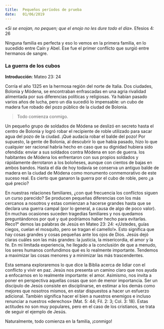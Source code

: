 ```yaml
---
title:  Pequeños períodos de prueba 
date:   01/06/2019
---
```


*«Si se enojan, no pequen; que el enojo no les dure todo el día».* Efesios 4: 26 

Ninguna familia es perfecta y eso lo vemos en la primera familia, en lo sucedido entre Caín y Abel. Ese fue el primer conflicto que surgió entre hermanos de sangre. 

### La guerra de los cubos 

**Introducción**: Mateo 23: 24 

Corría el año 1325 en la hermosa región del norte de Italia. Dos ciudades, Bolonia y Módena, se encontraban enfrascadas en una agria rivalidad alimentada por sus diferencias políticas y religiosas. Ya habían pasado varios años de lucha, pero un día sucedió lo impensable: un cubo de madera fue robado del pozo público de la ciudad de Bolonia. 

> Todo comienza conmigo. 

Un pequeño grupo de soldados de Módena se deslizó en secreto hasta el centro de Bolonia y logró robar el recipiente de roble utilizado para sacar agua del pozo de la ciudad. ¡Qué audacia robar el balde del pozo! Por supuesto, la gente de Bolonia, al descubrir lo que había pasado, hizo lo que cualquier ser racional habría hecho en caso que su dignidad hubiera sido ofendida: enviar a sus soldados contra Módena en son de guerra. los habitantes de Módena los enfrentaron con sus propios soldados y rápidamente derrotaron a los boloñeses, aunque con cientos de bajas en ambos bandos. Hasta el día de hoy todavía se conserva un antiguo balde de madera en la ciudad de Módena como monumento conmemorativo de este suceso real. Es cierto que ganaron la guerra por el cubo de roble, pero ¿a qué precio? 

En nuestras relaciones familiares, ¿con qué frecuencia los conflictos siguen un curso parecido? Se producen pequeñas diferencias con los más cercanos a nosotros y estas comienzan a hacerse grandes hasta que se declara una guerra campal (por lo general, a causa de algo de poco valor). En muchas ocasiones suceden tragedias familiares y nos quedamos preguntándonos por qué y qué podríamos haber hecho para evitarlas. Reco1° demos las palabras de Jesús en Mateo 23: 24: «¡Ustedes, guías ciegos, cuelan el mosquito, pero se tragan el camello!». Esto significa que hay cosas grandes y cosas pequeñas ante los ojos de Dios. Jesús dejó claras cuáles son las más grandes: la justicia, la misericordia, el amor y la fe. En mi limitada experiencia, he llegado a la conclusión de que a menudo, los seres humanos confundimos qué es lo realmente importante. Tendemos a maximizar las cosas menores y a minimizar las más trascendentes. 

Esta semana exploraremos lo que dice la Biblia acerca de lidiar con el conflicto y vivir en paz. Jesús nos presenta un camino claro que nos ayuda a enfocarnos en lo realmente importante: el amor. Asimismo, nos invita a poner en perspectiva aquellas cosas que son de menor importancia. Ser un discípulo de Jesús consiste en disciplinarse, en estimar a los demás como mejores que nosotros mismos, en estar dispuestos a hacer un esfuerzo adicional. También significa hacer el bien a nuestros enemigos e incluso renunciar a nuestros «derechos» (Mat. 5: 44; Fil. 2: 3; Col. 3: 18). Estas actitudes no son muy populares, pero en el caso de los cristianos, se trata de seguir el ejemplo de Jesús. 

Naturalmente, todo comienza en la familia, ¡conmigo! 